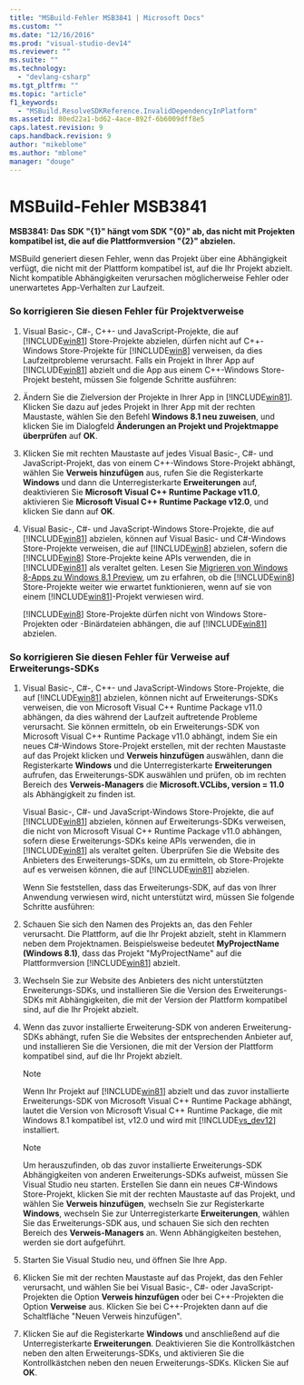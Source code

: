 ```yaml
---
title: "MSBuild-Fehler MSB3841 | Microsoft Docs"
ms.custom: ""
ms.date: "12/16/2016"
ms.prod: "visual-studio-dev14"
ms.reviewer: ""
ms.suite: ""
ms.technology: 
  - "devlang-csharp"
ms.tgt_pltfrm: ""
ms.topic: "article"
f1_keywords: 
  - "MSBuild.ResolveSDKReference.InvalidDependencyInPlatform"
ms.assetid: 80ed22a1-bd62-4ace-892f-6b6009dff8e5
caps.latest.revision: 9
caps.handback.revision: 9
author: "mikeblome"
ms.author: "mblome"
manager: "douge"
---
```

# MSBuild-Fehler MSB3841
**MSB3841: Das SDK "{1}" hängt vom SDK "{0}" ab, das nicht mit Projekten kompatibel ist, die auf die Plattformversion "{2}" abzielen.**  
  
 MSBuild generiert diesen Fehler, wenn das Projekt über eine Abhängigkeit verfügt, die nicht mit der Plattform kompatibel ist, auf die Ihr Projekt abzielt.  Nicht kompatible Abhängigkeiten verursachen möglicherweise Fehler oder unerwartetes App\-Verhalten zur Laufzeit.  
  
### So korrigieren Sie diesen Fehler für Projektverweise  
  
1.  Visual Basic\-, C\#\-, C\+\+\- und JavaScript\-Projekte, die auf [!INCLUDE[win81](../debugger/includes/win81_md.md)] Store\-Projekte abzielen, dürfen nicht auf C\+\+\-Windows Store\-Projekte für [!INCLUDE[win8](../debugger/includes/win8_md.md)] verweisen, da dies Laufzeitprobleme verursacht.  Falls ein Projekt in Ihrer App auf [!INCLUDE[win81](../debugger/includes/win81_md.md)] abzielt und die App aus einem C\+\+\-Windows Store\-Projekt besteht, müssen Sie folgende Schritte ausführen:  
  
2.  Ändern Sie die Zielversion der Projekte in Ihrer App in [!INCLUDE[win81](../debugger/includes/win81_md.md)].  Klicken Sie dazu auf jedes Projekt in Ihrer App mit der rechten Maustaste, wählen Sie den Befehl **Windows 8.1 neu zuweisen**, und klicken Sie im Dialogfeld **Änderungen an Projekt und Projektmappe überprüfen** auf **OK**.  
  
3.  Klicken Sie mit rechten Maustaste auf jedes Visual Basic\-, C\#\- und JavaScript\-Projekt, das von einem C\+\+\-Windows Store\-Projekt abhängt, wählen Sie **Verweis hinzufügen** aus, rufen Sie die Registerkarte **Windows** und dann die Unterregisterkarte **Erweiterungen** auf, deaktivieren Sie **Microsoft Visual C\+\+ Runtime Package v11.0**, aktivieren Sie **Microsoft Visual C\+\+ Runtime Package v12.0**, und klicken Sie dann auf **OK**.  
  
4.  Visual Basic\-, C\#\- und JavaScript\-Windows Store\-Projekte, die auf [!INCLUDE[win81](../debugger/includes/win81_md.md)] abzielen, können auf Visual Basic\- und C\#\-Windows Store\-Projekte verweisen, die auf [!INCLUDE[win8](../debugger/includes/win8_md.md)] abzielen, sofern die [!INCLUDE[win8](../debugger/includes/win8_md.md)] Store\-Projekte keine APIs verwenden, die in [!INCLUDE[win81](../debugger/includes/win81_md.md)] als veraltet gelten.  Lesen Sie [Migrieren von Windows 8\-Apps zu Windows 8.1 Preview](http://msdn.microsoft.com/library/windows/apps/dn263113.aspx), um zu erfahren, ob die [!INCLUDE[win8](../debugger/includes/win8_md.md)] Store\-Projekte weiter wie erwartet funktionieren, wenn auf sie von einem [!INCLUDE[win81](../debugger/includes/win81_md.md)]\-Projekt verwiesen wird.  
  
     [!INCLUDE[win8](../debugger/includes/win8_md.md)] Store\-Projekte dürfen nicht von Windows Store\-Projekten oder \-Binärdateien abhängen, die auf [!INCLUDE[win81](../debugger/includes/win81_md.md)] abzielen.  
  
### So korrigieren Sie diesen Fehler für Verweise auf Erweiterungs\-SDKs  
  
1.  Visual Basic\-, C\#\-, C\+\+\- und JavaScript\-Windows Store\-Projekte, die auf [!INCLUDE[win81](../debugger/includes/win81_md.md)] abzielen, können nicht auf Erweiterungs\-SDKs verweisen, die von Microsoft Visual C\+\+ Runtime Package v11.0 abhängen, da dies während der Laufzeit auftretende Probleme verursacht.  Sie können ermitteln, ob ein Erweiterungs\-SDK von Microsoft Visual C\+\+ Runtime Package v11.0 abhängt, indem Sie ein neues C\#\-Windows Store\-Projekt erstellen, mit der rechten Maustaste auf das Projekt klicken und **Verweis hinzufügen** auswählen, dann die Registerkarte **Windows** und die Unterregisterkarte **Erweiterungen** aufrufen, das Erweiterungs\-SDK auswählen und prüfen, ob im rechten Bereich des **Verweis\-Managers** die **Microsoft.VCLibs, version \= 11.0** als Abhängigkeit zu finden ist.  
  
     Visual Basic\-, C\#\- und JavaScript\-Windows Store\-Projekte, die auf [!INCLUDE[win81](../debugger/includes/win81_md.md)] abzielen, können auf Erweiterungs\-SDKs verweisen, die nicht von Microsoft Visual C\+\+ Runtime Package v11.0 abhängen, sofern diese Erweiterungs\-SDKs keine APIs verwenden, die in [!INCLUDE[win81](../debugger/includes/win81_md.md)] als veraltet gelten.  Überprüfen Sie die Website des Anbieters des Erweiterungs\-SDKs, um zu ermitteln, ob Store\-Projekte auf es verweisen können, die auf [!INCLUDE[win81](../debugger/includes/win81_md.md)] abzielen.  
  
     Wenn Sie feststellen, dass das Erweiterungs\-SDK, auf das von Ihrer Anwendung verwiesen wird, nicht unterstützt wird, müssen Sie folgende Schritte ausführen:  
  
2.  Schauen Sie sich den Namen des Projekts an, das den Fehler verursacht.  Die Plattform, auf die Ihr Projekt abzielt, steht in Klammern neben dem Projektnamen.  Beispielsweise bedeutet **MyProjectName \(Windows 8.1\)**, dass das Projekt "MyProjectName" auf die Plattformversion [!INCLUDE[win81](../debugger/includes/win81_md.md)] abzielt.  
  
3.  Wechseln Sie zur Website des Anbieters des nicht unterstützten Erweiterungs\-SDKs, und installieren Sie die Version des Erweiterungs\-SDKs mit Abhängigkeiten, die mit der Version der Plattform kompatibel sind, auf die Ihr Projekt abzielt.  
  
4.  Wenn das zuvor installierte Erweiterung\-SDK von anderen Erweiterung\-SDKs abhängt, rufen Sie die Websites der entsprechenden Anbieter auf, und installieren Sie die Versionen, die mit der Version der Plattform kompatibel sind, auf die Ihr Projekt abzielt.  
  
    > [!NOTE]
    >  Wenn Ihr Projekt auf [!INCLUDE[win81](../debugger/includes/win81_md.md)] abzielt und das zuvor installierte Erweiterungs\-SDK von Microsoft Visual C\+\+ Runtime Package abhängt, lautet die Version von Microsoft Visual C\+\+ Runtime Package, die mit Windows 8.1 kompatibel ist, v12.0 und wird mit [!INCLUDE[vs_dev12](../data-tools/includes/vs_dev12_md.md)] installiert.  
  
    > [!NOTE]
    >  Um herauszufinden, ob das zuvor installierte Erweiterungs\-SDK Abhängigkeiten von anderen Erweiterungs\-SDKs aufweist, müssen Sie Visual Studio neu starten. Erstellen Sie dann ein neues C\#\-Windows Store\-Projekt, klicken Sie mit der rechten Maustaste auf das Projekt, und wählen Sie **Verweis hinzufügen**, wechseln Sie zur Registerkarte **Windows**, wechseln Sie zur Unterregisterkarte **Erweiterungen**, wählen Sie das Erweiterungs\-SDK aus, und schauen Sie sich den rechten Bereich des **Verweis\-Managers** an.  Wenn Abhängigkeiten bestehen, werden sie dort aufgeführt.  
  
5.  Starten Sie Visual Studio neu, und öffnen Sie Ihre App.  
  
6.  Klicken Sie mit der rechten Maustaste auf das Projekt, das den Fehler verursacht, und wählen Sie bei Visual Basic\-, C\#\- oder JavaScript\-Projekten die Option **Verweis hinzufügen** oder bei C\+\+\-Projekten die Option **Verweise** aus.  Klicken Sie bei C\+\+\-Projekten dann auf die Schaltfläche "Neuen Verweis hinzufügen".  
  
7.  Klicken Sie auf die Registerkarte **Windows** und anschließend auf die Unterregisterkarte **Erweiterungen**.  Deaktivieren Sie die Kontrollkästchen neben den alten Erweiterungs\-SDKs, und aktivieren Sie die Kontrollkästchen neben den neuen Erweiterungs\-SDKs.  Klicken Sie auf **OK**.